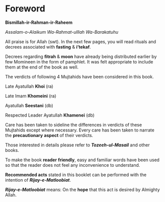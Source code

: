 Foreword
========

**Bismillah-ir-Rahman-ir-Raheem**

*Assalam-o-Alaikum Wa-Rahmat-ulllah Wa-Barakatuhu*

All praise is for Allah (swt). In the next few pages, you will read
rituals and decrees associated with **fasting** & **i’tekaf**.

Decrees regarding **fitrah** & **moon** have already being distributed
earlier by few Momineen in the form of pamphlet. It was felt appropriate
to include them at the end of the book as well.

The verdicts of following 4 Mujtahids have been considered in this book.

Late Ayatullah **Khoi** (ra)

Late Imam **Khomeini** (ra)

Ayatullah **Seestani** (db)

Respected Leader Ayatullah **Khamenei** (db)

Care has been taken to sideline the differences in verdicts of these
Mujtahids except where necessary. Every care has been taken to narrate
the **precautionary** **aspect** of their verdicts.

Those interested in details please refer to ***Tozeeh-ul-Masail*** and
other books.

To make the book **reader** **friendly**, easy and familiar words have
been used so that the reader does not feel any inconvenience to
understand.

**Recommended acts** stated in this booklet can be performed with the
intention of ***Rijay-e-Matloobiat***.

***Rijay-e-Matloobiat*** means: On the **hope** that this act is desired
by Almighty Allah.


